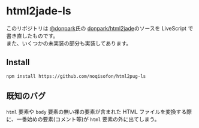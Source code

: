 html2jade-ls
================================================================

このリポジトリは [@donpark](https://github.com/donpark)氏の [donpark/html2jade](https://github.com/donpark/html2jade)のソースを LiveScript で書き直したものです。  
また、いくつかの未実装の部分も実装してあります。

## Install

    npm install https://github.com/noqisofon/html2pug-ls

## 既知のバグ

`html` 要素や `body` 要素の無い裸の要素が含まれた HTML ファイルを変換する際に、一番始めの要素(コメント等)が `html` 要素の外に出てしまう。

